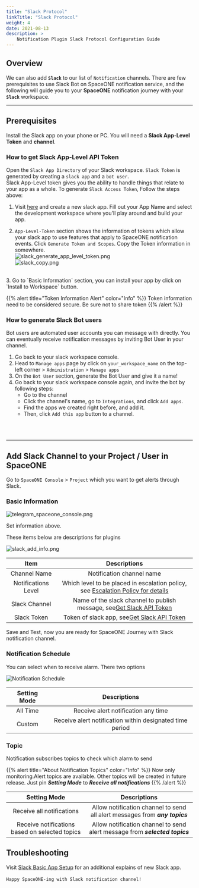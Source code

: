 ```yaml
---
title: "Slack Protocol"
linkTitle: "Slack Protocol"
weight: 4
date: 2021-08-13
description: >
    Notification Plugin Slack Protocol Configuration Guide
---
```


## Overview

We can also add **`Slack`** to our list of `Notification` channels. There are few prerequisites to use Slack Bot on SpaceONE notification service, and the following will guide you to your **SpaceONE** notification journey with your **`Slack`** workspace. 
<br>


---

## Prerequisites
Install the Slack app on your phone or PC. You will need a **Slack App-Level Token** and **channel**. 
<br>

### How to get Slack App-Level API Token
Open the   `Slack App Directory` of your Slack workspace. 
`Slack Token` is generated by creating a `slack app` and a `bot user`. <br>
Slack App-Level token gives you the ability to handle things that relate to your app as a whole. To generate `Slack Access Token`, Follow the steps above: <br>
1. Visit [here](https://api.slack.com/apps) and create a new slack app. Fill out your App Name and select the development workspace where you'll play around and build your app.

2. `App-Level-Token` section shows the information of tokens which allow your slack app to use features that apply to SpaceONE notification events. Click `Generate Token and Scopes`. Copy the Token information in somewhere. <br>
![slack_generate_app_level_token.png](/docs/guides/user_guide/notification/notification_img/slack_generate_app_level_token.png) <br>
![slack_copy.png](/docs/guides/user_guide/notification/notification_img/slack_copy_app_token.png)

<br>
3. Go to `Basic Information` section, you can install your app by click on `Install to Workspace` button.  

{{% alert title="Token Information Alert" color="Info" %}}
Token information need to be considered secure. Be sure not to share token
{{% /alert %}}


### How to generate Slack Bot users
Bot users are automated user accounts you can message with directly. You can eventually receive notification messages by inviting Bot User in your channel. 
<br>
1. Go back to your slack workspace console. 
2. Head to  `Manage apps` page by click on `your_workspace_name` on the top-left corner > `Administration` > `Manage apps`
3. On the `Bot User` section, generate the Bot User and give it a name!
4. Go back to your slack workspace console again, and invite the bot by following steps:
    - Go to the channel
    - Click the channel's name, go to `Integrations`, and click `Add apps`.
    - Find the apps we created right before, and add it.
    - Then, click `Add this app` button to a channel.

<br>
<br>

---

## Add Slack Channel to your Project / User in SpaceONE

Go to `SpaceONE Console` > `Project` which you want to get alerts through Slack.

### Basic Information

![telegram_spaceone_console.png](/docs/guides/user_guide/notification/notification_img/telegram_spaceone_consol.png) <br>

Set information above.

These items below are descriptions for plugins

![slack_add_info.png](/docs/guides/user_guide/notification/notification_img/slack_add_info.png)

|Item|Descriptions|
|:--:|:--:|
|Channel Name|Notification channel name|
|Notifications Level|Which level to be placed in escalation policy, see [Escalation Policy for details](/docs/guides/admin_guide/monitoring/alert_manager/escalation-policy/)|
|Slack Channel|Name of the slack channel to publish message, see[Get Slack API Token](/docs/guides/user_guide/notification/protocol_settings/slack_protocol/#how-to-get-slack-app-level-api-token)|
|Slack Token|Token of slack app, see[Get Slack API Token](/docs/guides/user_guide/notification/protocol_settings/slack_protocol/#how-to-get-slack-app-level-api-token)|

Save and Test, now you are ready for SpaceONE Journey with Slack notification channel.



### Notification Schedule

You can select when to receive alarm. There two options

![Notification Schedule](/docs/guides/user_guide/notification/notification_img/notification_img_01.png)

|Setting Mode|Descriptions|
|:--:|:--:|
|All Time|Receive alert notification any time|
|Custom|Receive alert notification within designated time period|

### Topic

Notification subscribes topics to check which alarm to send

{{% alert title="About Notification Topics" color="Info" %}}
Now only monitoring.Alert topics are available. Other topics will be created in future release.
Just pin _**Setting Mode**_ to _**Receive all notifications**_
{{% /alert %}}

|Setting Mode|Descriptions|
|:--:|:--:|
|Receive all notifications|Allow notification channel to send all alert messages from _**any topics**_|
|Receive notifications based on selected topics|Allow notification channel to send alert message from _**selected topics**_|




## Troubleshooting <br>


Visit [Slack Basic App Setup](https://api.slack.com/authentication/basics#installing) for an additional explains of new Slack app. 
<br><br>
`Happy SpaceONE-ing with Slack notification channel!`


